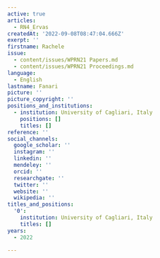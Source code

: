 ```yaml
---
active: true
articles:
  - RN4_Ervas
createdAt: '2022-09-08T08:47:04.666Z'
exerpt: ''
firstname: Rachele
issue:
  - content/issues/WPRN21 Papers.md
  - content/issues/WPRN21 Proceedings.md
language:
  - English
lastname: Fanari
picture: ''
picture_copyright: ''
positions_and_institutions:
  - institution: University of Cagliari, Italy
    positions: []
    titles: []
reference: ''
social_channels:
  google_scholar: ''
  instagram: ''
  linkedin: ''
  mendeley: ''
  orcid: ''
  researchgate: ''
  twitter: ''
  website: ''
  wikipedia: ''
titles_and_positions:
  '0':
    institution: University of Cagliari, Italy
    titles: []
years:
  - 2022

---
```

